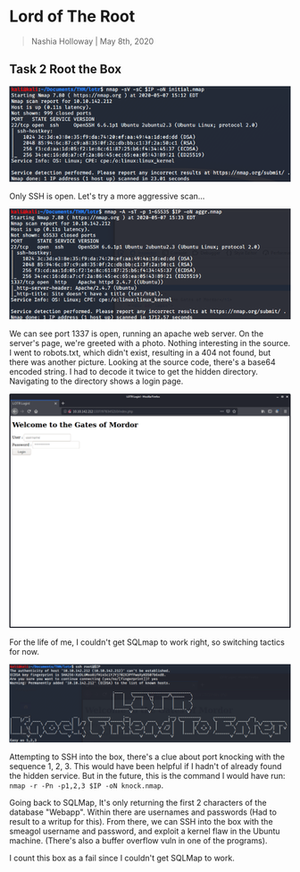 # Lord of The Root

> Nashia Holloway | May 8th, 2020

## Task 2 Root the Box

![](nmap.png)

Only SSH is open. Let's try a more aggressive scan...

![](aggr.png)

We can see port 1337 is open, running an apache web server. On the server's page, we're greeted with a photo. Nothing interesting in the source. I went to robots.txt, which didn't exist, resulting in a 404 not found, but there was another picture. Looking at the source code, there's a base64 encoded string. I had to decode it twice to get the hidden directory. Navigating to the directory shows a login page.

![](gate.png)

For the life of me, I couldn't get SQLmap to work right, so switching tactics for now.

![](ssh.png)

Attempting to SSH into the box, there's a clue about port knocking with the sequence 1, 2, 3. This would have been helpful if I hadn't of already found the hidden service. But in the future, this is the command I would have run: `nmap -r -Pn -p1,2,3 $IP -oN knock.nmap`.

Going back to SQLMap, It's only returning the first 2 characters of the database "Webapp". Within there are usernames and passwords (Had to result to a writup for this). From there, we can SSH into the box with the smeagol username and password, and exploit a kernel flaw in the Ubuntu machine. (There's also a buffer overflow vuln in one of the programs).

I count this box as a fail since I couldn't get SQLMap to work.
